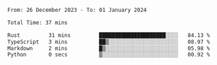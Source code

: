 <!--START_SECTION:waka-->

```txt
From: 26 December 2023 - To: 01 January 2024

Total Time: 37 mins

Rust         31 mins         █████████████████████░░░░   84.13 %
TypeScript   3 mins          ██▒░░░░░░░░░░░░░░░░░░░░░░   08.97 %
Markdown     2 mins          █▒░░░░░░░░░░░░░░░░░░░░░░░   05.98 %
Python       0 secs          ▒░░░░░░░░░░░░░░░░░░░░░░░░   00.92 %
```

<!--END_SECTION:waka-->
